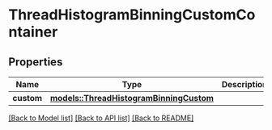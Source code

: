 # ThreadHistogramBinningCustomContainer

## Properties

Name | Type | Description | Notes
------------ | ------------- | ------------- | -------------
**custom** | [**models::ThreadHistogramBinningCustom**](ThreadHistogramBinningCustom.md) |  | 

[[Back to Model list]](../README.md#documentation-for-models) [[Back to API list]](../README.md#documentation-for-api-endpoints) [[Back to README]](../README.md)


